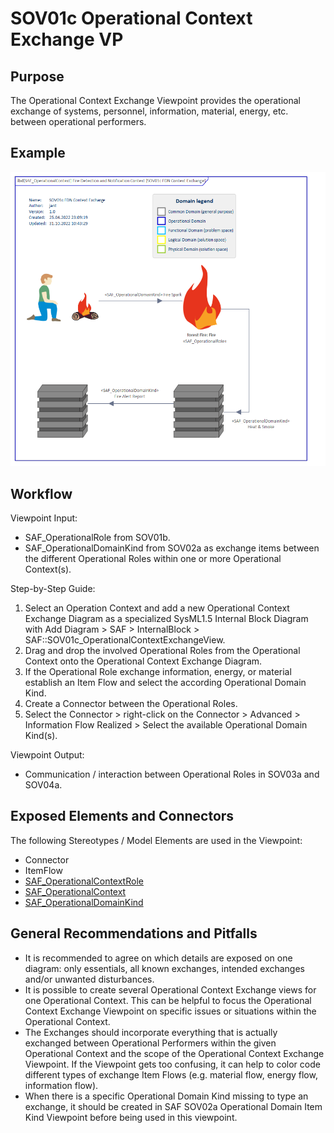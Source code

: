 # SOV01c Operational Context Exchange VP

## Purpose
The Operational Context Exchange Viewpoint provides the operational exchange of systems, personnel, information, material, energy, etc. between operational performers.

## Example
![SOV01c](../pics/SOV01c-example.png)

## Workflow
Viewpoint Input:
* SAF_OperationalRole from SOV01b.
* SAF_OperationalDomainKind from SOV02a as exchange items between the different Operational Roles within one or more Operational Context(s). 

Step-by-Step Guide:
1.	Select an Operation Context and add a new Operational Context Exchange Diagram as a specialized SysML1.5 Internal Block Diagram with Add Diagram > SAF > InternalBlock > SAF::SOV01c_OperationalContextExchangeView.
2. 	Drag and drop the involved Operational Roles from the Operational Context onto the Operational Context Exchange Diagram.
3.	If the Operational Role exchange information, energy, or material establish an Item Flow and select the according Operational Domain Kind.
4.	Create a Connector between the Operational Roles.
5.	Select the Connector > right-click on the Connector > Advanced > Information Flow Realized > Select the available Operational Domain Kind(s). 

Viewpoint Output:
* Communication / interaction between Operational Roles in SOV03a and SOV04a.

## Exposed Elements and Connectors
The following Stereotypes / Model Elements are used in the Viewpoint:
* Connector
* ItemFlow
* [SAF_OperationalContextRole](https://github.com/GfSE/SAF-Specification/blob/TdSE2023/stereotypes.md#SAF_OperationalContextRole)
* [SAF_OperationalContext](https://github.com/GfSE/SAF-Specification/blob/TdSE2023/stereotypes.md#SAF_OperationalContext)
* [SAF_OperationalDomainKind](https://github.com/GfSE/SAF-Specification/blob/TdSE2023/stereotypes.md#SAF_OperationalDomainKind)


## General Recommendations and Pitfalls
*	It is recommended to agree on which details are exposed on one diagram: only essentials, all known exchanges, intended exchanges and/or unwanted disturbances.
*	It is possible to create several Operational Context Exchange views for one Operational Context. This can be helpful to focus the Operational Context Exchange Viewpoint on specific issues or situations within the Operational Context.
*	The Exchanges should incorporate everything that is actually exchanged between Operational Performers within the given Operational Context and the scope of the Operational Context Exchange Viewpoint. If the Viewpoint gets too confusing, it can help to color code different types of exchange Item Flows (e.g. material flow, energy flow, information flow).
*	When there is a specific Operational Domain Kind missing to type an exchange, it should be created in SAF SOV02a Operational Domain Item Kind Viewpoint before being used in this viewpoint.
